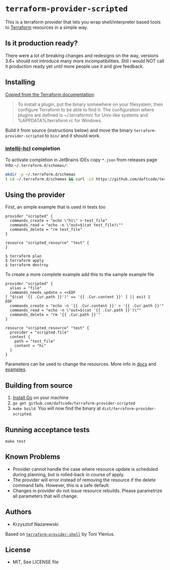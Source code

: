 # `terraform-provider-scripted`

This is a terraform provider that lets you wrap shell/interpreter based tools to [Terraform](https://terraform.io/) resources in a simple way.

## Is it production ready?

There were a lot of breaking changes and redesigns on the way, versions 3.6+ should not introduce many more incompatibilities.
Still i would NOT call it production ready yet until more people use it and give feedback.

## Installing

[Copied from the Terraform documentation](https://www.terraform.io/docs/plugins/basics.html):
> To install a plugin, put the binary somewhere on your filesystem, then configure Terraform to be able to find it. The configuration where plugins are defined is ~/.terraformrc for Unix-like systems and %APPDATA%/terraform.rc for Windows.

Build it from source (instructions below) and move the binary `terraform-provider-scripted` to `bin/` and it should work.

### [intellij-hcl](https://github.com/VladRassokhin/intellij-hcl) completion

To activate completion in JetBrains IDEs copy `*.json` from releases page into `~/.terraform.d/schemas/`:

```bash
mkdir -p ~/.terraform.d/schemas
( cd ~/.terraform.d/schemas && curl -LO https://github.com/daftcode/terraform-provider-scripted/releases/download/v3.6.0/terraform-provider-scripted_v3.6.0.json )
```

## Using the provider

First, an simple example that is used in tests too

```hcl
provider "scripted" {
  commands_create = "echo \"hi\" > test_file"
  commands_read = "echo -n \"out=$(cat test_file)\""
  commands_delete = "rm test_file"
}

resource "scripted_resource" "test" {
}
```

```console
$ terraform plan
$ terraform apply
$ terraform destroy
```

To create a more complete example add this to the sample example file

```hcl
provider "scripted" {
  alias = "file"
  commands_needs_update = <<EOF
[ "$(cat '{{ .Cur.path }}')" == '{{ .Cur.content }}' ] || exit 1
EOF
  commands_create = "echo -n '{{ .Cur.content }}' > '{{ .Cur.path }}'"
  commands_read = "echo -n \"out=$(cat '{{ .Cur.path }}')\""
  commands_delete = "rm '{{ .Cur.path }}'"
}

resource "scripted_resource" "test" {
  provider = "scripted.file"
  context {
    path = "test_file"
    content = "hi"
  }
}
```

Parameters can be used to change the resources. More info in [docs](docs/README.md) and [examples](docs/examples).

## Building from source

1.  [Install Go](https://golang.org/doc/install) on your machine
1.  `go get github.com/daftcode/terraform-provider-scripted`
1.  `make build`. You will now find the binary at `dist/terraform-provider-scripted`.

## Running acceptance tests

```console
make test
```

## Known Problems

* Provider cannot handle the case where resource update is scheduled during planning, but is rolled-back in course of apply.
* The provider will error instead of removing the resource if the delete command fails. However, this is a safe default.
* Changes in provider do not issue resource rebuilds. Please parametrize all parameters that will change.

## Authors

* Krzysztof Nazarewski

Based on [`terraform-provider-shell`](https://github.com/toddnni/terraform-provider-shell) by Toni Ylenius.


## License

* MIT, See LICENSE file
